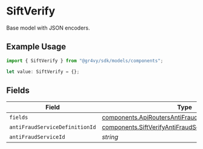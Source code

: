 # SiftVerify

Base model with JSON encoders.

## Example Usage

```typescript
import { SiftVerify } from "@gr4vy/sdk/models/components";

let value: SiftVerify = {};
```

## Fields

| Field                                                                                                                      | Type                                                                                                                       | Required                                                                                                                   | Description                                                                                                                |
| -------------------------------------------------------------------------------------------------------------------------- | -------------------------------------------------------------------------------------------------------------------------- | -------------------------------------------------------------------------------------------------------------------------- | -------------------------------------------------------------------------------------------------------------------------- |
| `fields`                                                                                                                   | [components.ApiRoutersAntiFraudServicesSchemasField](../../models/components/apiroutersantifraudservicesschemasfield.md)[] | :heavy_minus_sign:                                                                                                         | N/A                                                                                                                        |
| `antiFraudServiceDefinitionId`                                                                                             | [components.SiftVerifyAntiFraudServiceDefinitionId](../../models/components/siftverifyantifraudservicedefinitionid.md)     | :heavy_minus_sign:                                                                                                         | N/A                                                                                                                        |
| `antiFraudServiceId`                                                                                                       | *string*                                                                                                                   | :heavy_minus_sign:                                                                                                         | N/A                                                                                                                        |